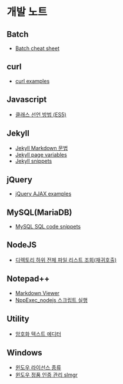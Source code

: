 ﻿# 개발 노트


## Batch
- [Batch cheat sheet](https://github.com/che-free/dev-note/blob/main/Batch/Batch%20cheat%20sheet.md)


## curl
- [curl examples](https://github.com/che-free/dev-note/blob/main/curl/curl%20examples.md)


## Javascript
- [클래스 선언 방법 (ES5)](https://github.com/che-free/dev-note/blob/main/Javascript/%ED%81%B4%EB%9E%98%EC%8A%A4%20%EC%84%A0%EC%96%B8%20%EB%B0%A9%EB%B2%95%20(ES5).md)


## Jekyll
- [Jekyll Markdown 문법](https://github.com/che-free/dev-note/blob/main/Jekyll/Jekyll%20Markdown%20%EB%AC%B8%EB%B2%95.md)
- [Jekyll page variables](https://github.com/che-free/dev-note/blob/main/Jekyll/Jekyll%20page%20variables.md)
- [Jekyll snippets](https://github.com/che-free/dev-note/blob/main/Jekyll/Jekyll%20snippets.md)


## jQuery
- [jQuery AJAX examples](https://github.com/che-free/dev-note/blob/main/jQuery/jQuery%20AJAX%20examples.md)


## MySQL(MariaDB)
- [MySQL SQL code snippets](https://github.com/che-free/dev-note/blob/main/MySQL(MariaDB)/MySQL%20SQL%20code%20snippets.md)


## NodeJS
- [디렉토리 하위 전체 파일 리스트 조회(재귀호출)](https://github.com/che-free/dev-note/blob/main/NodeJS/%EB%94%94%EB%A0%89%ED%86%A0%EB%A6%AC%20%ED%95%98%EC%9C%84%20%EC%A0%84%EC%B2%B4%20%ED%8C%8C%EC%9D%BC%20%EB%A6%AC%EC%8A%A4%ED%8A%B8%20%EC%A1%B0%ED%9A%8C(%EC%9E%AC%EA%B7%80%ED%98%B8%EC%B6%9C).md)


## Notepad++
- [Markdown Viewer](https://github.com/che-free/dev-note/blob/main/Notepad++/Markdown%20Viewer.md)
- [NppExec_nodejs 스크립트 실행](https://github.com/che-free/dev-note/blob/main/Notepad++/NppExec_nodejs%20%EC%8A%A4%ED%81%AC%EB%A6%BD%ED%8A%B8%20%EC%8B%A4%ED%96%89.md)


## Utility
- [암호화 텍스트 에디터](https://github.com/che-free/dev-note/blob/main/Utility/%EC%95%94%ED%98%B8%ED%99%94%20%ED%85%8D%EC%8A%A4%ED%8A%B8%20%EC%97%90%EB%94%94%ED%84%B0.md)


## Windows
- [윈도우 라이선스 종류](https://github.com/che-free/dev-note/blob/main/Windows/%EC%9C%88%EB%8F%84%EC%9A%B0%20%EB%9D%BC%EC%9D%B4%EC%84%A0%EC%8A%A4%20%EC%A2%85%EB%A5%98.md)
- [윈도우 정품 인증 관리 slmgr](https://github.com/che-free/dev-note/blob/main/Windows/%EC%9C%88%EB%8F%84%EC%9A%B0%20%EC%A0%95%ED%92%88%20%EC%9D%B8%EC%A6%9D%20%EA%B4%80%EB%A6%AC%20slmgr.md)

